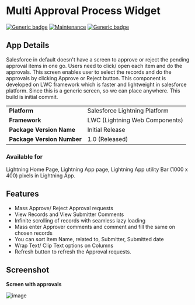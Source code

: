 # Multi Approval Process Widget
[![Generic badge](https://img.shields.io/badge/Build-Passed-green.svg)]()  [![Maintenance](https://img.shields.io/badge/Maintained%3F-yes-green.svg)]() [![Generic badge](https://img.shields.io/badge/Code%20coverage-93%25-green.svg)]()

## App Details

Salesforce in default doesn't have a screen to approve or reject the pending approval items in one go. Users need to click/ open each item and do the approvals. This screen enables user to select the records and do the approvals by clicking Approve or Reject button. This component is developed on LWC framework which is faster and lightweight in salesforce platform. Since this is a generic screen, so we can place anywhere. This build is initial commit.


|  |  |
| ------ | ------ |
| **Platform** | Salesforce Lightning Platform |
| **Framework** | LWC (Lightning Web Components) |
| **Package Version Name** | Initial Release |
| **Package Version Number** | 1.0 (Released) |
### Available for
  Lightning Home Page, Lightning App page, Lightning App utility Bar (1000 x 400) pixels in Lightning App.

## Features
 - Mass Approve/ Reject Approval requests
 - View Records and View Submitter Comments
 - Infinite scrolling of records with seamless lazy loading
 - Mass enter Approver comments and comment and fill the same on chosen records
 - You can sort Item Name, related to, Submitter, Submitted date
 - Wrap Text/ Clip Text options on Columns
 - Refresh button to refresh the Approval requests.

## Screenshot
**Screen with approvals**

![image](https://drive.google.com/uc?export=view&id=1D7uKfAhfpwN7rLla85SKo62BCiuRBSod)


